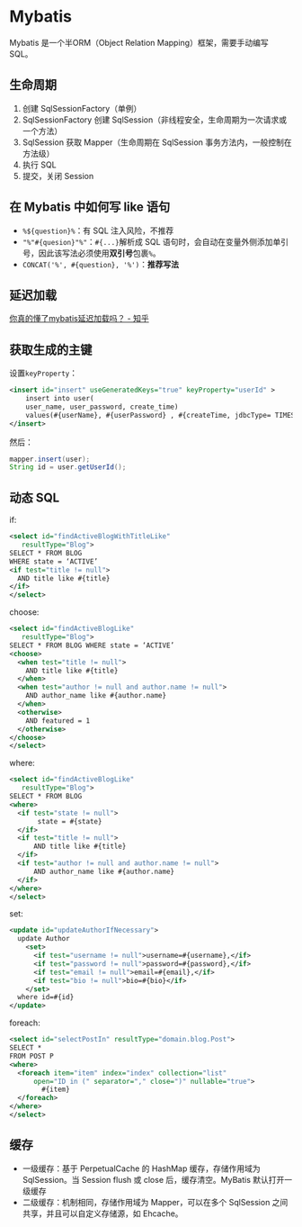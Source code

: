 # Mybatis

Mybatis 是一个半ORM（Object Relation Mapping）框架，需要手动编写 SQL。

## 生命周期

1. 创建 SqlSessionFactory（单例）
2. SqlSessionFactory 创建 SqlSession（非线程安全，生命周期为一次请求或一个方法）
3. SqlSession 获取 Mapper（生命周期在 SqlSession 事务方法内，一般控制在方法级）
4. 执行 SQL
5. 提交，关闭 Session

## 在 Mybatis 中如何写 like 语句

- `%${question}%`：有 SQL 注入风险，不推荐
- `"%"#{quesion}"%"`：`#{...}`解析成 SQL 语句时，会自动在变量外侧添加单引号，因此该写法必须使用**双引号**包裹`%`。
- `CONCAT('%', #{question}, '%')`：**推荐写法**

## 延迟加载

[你真的懂了mybatis延迟加载吗？ - 知乎](https://zhuanlan.zhihu.com/p/84942970)

## 获取生成的主键

设置`keyProperty`：

```xml
<insert id="insert" useGeneratedKeys="true" keyProperty="userId" >
    insert into user( 
    user_name, user_password, create_time) 
    values(#{userName}, #{userPassword} , #{createTime, jdbcType= TIMESTAMP})
</insert>
```

然后：
```java
mapper.insert(user);
String id = user.getUserId();
```

## 动态 SQL

if:
```xml
<select id="findActiveBlogWithTitleLike"
   resultType="Blog">
SELECT * FROM BLOG
WHERE state = ‘ACTIVE’
<if test="title != null">
  AND title like #{title}
</if>
</select>
```

choose:
```xml
<select id="findActiveBlogLike"
   resultType="Blog">
SELECT * FROM BLOG WHERE state = ‘ACTIVE’
<choose>
  <when test="title != null">
    AND title like #{title}
  </when>
  <when test="author != null and author.name != null">
    AND author_name like #{author.name}
  </when>
  <otherwise>
    AND featured = 1
  </otherwise>
</choose>
</select>
```

where:
```xml
<select id="findActiveBlogLike"
   resultType="Blog">
SELECT * FROM BLOG
<where>
  <if test="state != null">
       state = #{state}
  </if>
  <if test="title != null">
      AND title like #{title}
  </if>
  <if test="author != null and author.name != null">
      AND author_name like #{author.name}
  </if>
</where>
</select>
```

set:
```xml
<update id="updateAuthorIfNecessary">
  update Author
    <set>
      <if test="username != null">username=#{username},</if>
      <if test="password != null">password=#{password},</if>
      <if test="email != null">email=#{email},</if>
      <if test="bio != null">bio=#{bio}</if>
    </set>
  where id=#{id}
</update>
```

foreach:
```xml
<select id="selectPostIn" resultType="domain.blog.Post">
SELECT *
FROM POST P
<where>
  <foreach item="item" index="index" collection="list"
      open="ID in (" separator="," close=")" nullable="true">
        #{item}
  </foreach>
</where>
</select>
```

## 缓存

- 一级缓存：基于 PerpetualCache 的 HashMap 缓存，存储作用域为 SqlSession。当 Session flush 或 close 后，缓存清空。MyBatis 默认打开一级缓存
- 二级缓存：机制相同，存储作用域为 Mapper，可以在多个 SqlSession 之间共享，并且可以自定义存储源，如 Ehcache。
